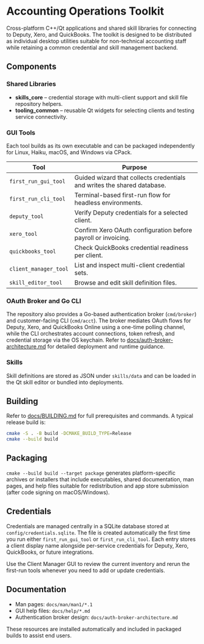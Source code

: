 # Accounting Operations Toolkit

Cross-platform C++/Qt applications and shared skill libraries for connecting
to Deputy, Xero, and QuickBooks. The toolkit is designed to be distributed as
individual desktop utilities suitable for non-technical accounting staff while
retaining a common credential and skill management backend.

## Components

### Shared Libraries
* **skills_core** – credential storage with multi-client support and skill file
  repository helpers.
* **tooling_common** – reusable Qt widgets for selecting clients and testing
  service connectivity.

### GUI Tools
Each tool builds as its own executable and can be packaged independently for
Linux, Haiku, macOS, and Windows via CPack.

| Tool | Purpose |
| --- | --- |
| `first_run_gui_tool` | Guided wizard that collects credentials and writes the shared database. |
| `first_run_cli_tool` | Terminal-based first-run flow for headless environments. |
| `deputy_tool` | Verify Deputy credentials for a selected client. |
| `xero_tool` | Confirm Xero OAuth configuration before payroll or invoicing. |
| `quickbooks_tool` | Check QuickBooks credential readiness per client. |
| `client_manager_tool` | List and inspect multi-client credential sets. |
| `skill_editor_tool` | Browse and edit skill definition files. |

### OAuth Broker and Go CLI
The repository also provides a Go-based authentication broker (`cmd/broker`) and
customer-facing CLI (`cmd/acct`). The broker mediates OAuth flows for Deputy,
Xero, and QuickBooks Online using a one-time polling channel, while the CLI
orchestrates account connections, token refresh, and credential storage via the
OS keychain. Refer to [docs/auth-broker-architecture.md](docs/auth-broker-architecture.md)
for detailed deployment and runtime guidance.

### Skills
Skill definitions are stored as JSON under `skills/data` and can be loaded in
the Qt skill editor or bundled into deployments.

## Building
Refer to [docs/BUILDING.md](docs/BUILDING.md) for full prerequisites and
commands. A typical release build is:

```bash
cmake -S . -B build -DCMAKE_BUILD_TYPE=Release
cmake --build build
```

## Packaging
`cmake --build build --target package` generates platform-specific archives or
installers that include executables, shared documentation, man pages, and help
files suitable for redistribution and app store submission (after code signing
on macOS/Windows).

## Credentials
Credentials are managed centrally in a SQLite database stored at
`config/credentials.sqlite`. The file is created automatically the first time
you run either `first_run_gui_tool` or `first_run_cli_tool`. Each entry stores a
client display name alongside per-service credentials for Deputy, Xero,
QuickBooks, or future integrations.

Use the Client Manager GUI to review the current inventory and rerun the
first-run tools whenever you need to add or update credentials.

## Documentation
* Man pages: `docs/man/man1/*.1`
* GUI help files: `docs/help/*.md`
* Authentication broker design: `docs/auth-broker-architecture.md`

These resources are installed automatically and included in packaged builds to
assist end users.
